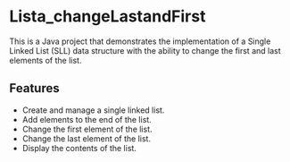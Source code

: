 # Lista_changeLastandFirst
This is a Java project that demonstrates the implementation of a Single Linked List (SLL) data structure with the ability to change the first and last elements of the list.

## Features

- Create and manage a single linked list.
- Add elements to the end of the list.
- Change the first element of the list.
- Change the last element of the list.
- Display the contents of the list.
